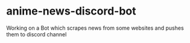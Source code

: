 # anime-news-discord-bot
Working on a Bot which scrapes news from some websites and pushes them to discord channel

